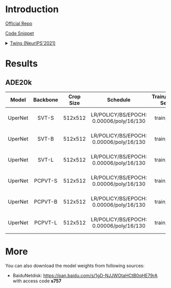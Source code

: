 # Introduction

<a href="https://github.com/Meituan-AutoML/Twins">Official Repo</a>

<a href="https://github.com/SegmentationBLWX/sssegmentation/tree/main/ssseg/modules/backbones">Code Snippet</a>

<details>
<summary align="left"><a href="https://arxiv.org/pdf/2104.13840.pdf">Twins (NeurIPS'2021)</a></summary>

```latex
@article{chu2021twins,
    title={Twins: Revisiting spatial attention design in vision transformers},
    author={Chu, Xiangxiang and Tian, Zhi and Wang, Yuqing and Zhang, Bo and Ren, Haibing and Wei, Xiaolin and Xia, Huaxia and Shen, Chunhua},
    journal={arXiv preprint arXiv:2104.13840},
    year={2021}
}
```

</details>


# Results

## ADE20k
| Model         | Backbone    | Crop Size  | Schedule                                | Train/Eval Set  | mIoU   | Download                                                                                                                                                                                                                                                                                                                                                                                   |
| :-:           | :-:         | :-:        | :-:                                     | :-:             | :-:    | :-:                                                                                                                                                                                                                                                                                                                                                                                        |
| UperNet       | SVT-S       | 512x512    | LR/POLICY/BS/EPOCH: 0.00006/poly/16/130 | train/val       | 46.16% | [cfg](https://raw.githubusercontent.com/SegmentationBLWX/sssegmentation/main/ssseg/cfgs/upernet/cfgs_ade20k_svtsmall.py) &#124; [model](https://github.com/SegmentationBLWX/modelstore/releases/download/ssseg_twins/upernet_svtsmall_ade20k_train.pth) &#124; [log](https://github.com/SegmentationBLWX/modelstore/releases/download/ssseg_twins/upernet_svtsmall_ade20k_train.log)       |
| UperNet       | SVT-B       | 512x512    | LR/POLICY/BS/EPOCH: 0.00006/poly/16/130 | train/val       | 48.05% | [cfg](https://raw.githubusercontent.com/SegmentationBLWX/sssegmentation/main/ssseg/cfgs/upernet/cfgs_ade20k_svtbase.py) &#124; [model](https://github.com/SegmentationBLWX/modelstore/releases/download/ssseg_twins/upernet_svtbase_ade20k_train.pth) &#124; [log](https://github.com/SegmentationBLWX/modelstore/releases/download/ssseg_twins/upernet_svtbase_ade20k_train.log)          |
| UperNet       | SVT-L       | 512x512    | LR/POLICY/BS/EPOCH: 0.00006/poly/16/130 | train/val       |        | [cfg](https://raw.githubusercontent.com/SegmentationBLWX/sssegmentation/main/ssseg/cfgs/upernet/cfgs_ade20k_svtlarge.py) &#124; [model](https://github.com/SegmentationBLWX/modelstore/releases/download/ssseg_twins/upernet_svtlarge_ade20k_train.pth) &#124; [log](https://github.com/SegmentationBLWX/modelstore/releases/download/ssseg_twins/upernet_svtlarge_ade20k_train.log)       |
| UperNet       | PCPVT-S     | 512x512    | LR/POLICY/BS/EPOCH: 0.00006/poly/16/130 | train/val       |        | [cfg](https://raw.githubusercontent.com/SegmentationBLWX/sssegmentation/main/ssseg/cfgs/upernet/cfgs_ade20k_pcpvtsmall.py) &#124; [model](https://github.com/SegmentationBLWX/modelstore/releases/download/ssseg_twins/upernet_pcpvtsmall_ade20k_train.pth) &#124; [log](https://github.com/SegmentationBLWX/modelstore/releases/download/ssseg_twins/upernet_pcpvtsmall_ade20k_train.log) |
| UperNet       | PCPVT-B     | 512x512    | LR/POLICY/BS/EPOCH: 0.00006/poly/16/130 | train/val       | 48.06% | [cfg](https://raw.githubusercontent.com/SegmentationBLWX/sssegmentation/main/ssseg/cfgs/upernet/cfgs_ade20k_pcpvtbase.py) &#124; [model](https://github.com/SegmentationBLWX/modelstore/releases/download/ssseg_twins/upernet_pcpvtbase_ade20k_train.pth) &#124; [log](https://github.com/SegmentationBLWX/modelstore/releases/download/ssseg_twins/upernet_pcpvtbase_ade20k_train.log)    |
| UperNet       | PCPVT-L     | 512x512    | LR/POLICY/BS/EPOCH: 0.00006/poly/16/130 | train/val       |        | [cfg](https://raw.githubusercontent.com/SegmentationBLWX/sssegmentation/main/ssseg/cfgs/upernet/cfgs_ade20k_pcpvtlarge.py) &#124; [model](https://github.com/SegmentationBLWX/modelstore/releases/download/ssseg_twins/upernet_pcpvtlarge_ade20k_train.pth) &#124; [log](https://github.com/SegmentationBLWX/modelstore/releases/download/ssseg_twins/upernet_pcpvtlarge_ade20k_train.log) |


# More
You can also download the model weights from following sources:
- BaiduNetdisk: https://pan.baidu.com/s/1gD-NJJWOtaHCtB0qHE79rA with access code **s757**
